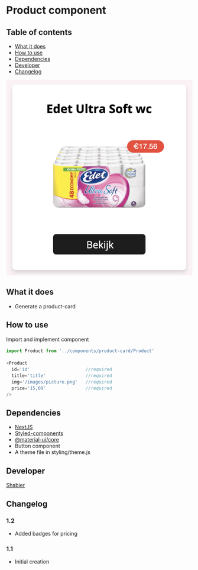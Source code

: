 # Product component

## Table of contents
  - [What it does](#what-it-does)
  - [How to use](#how-to-use)
  - [Dependencies](#dependencies)
  - [Developer](#developer)
  - [Changelog](#changelog)

<div style="text-align:center"><img src="screenshot.png" alt="alt text" width="600"/></div>

## What it does 
* Generate a product-card

## How to use
Import and implement component

```js
import Product from '../components/product-card/Product'

<Product
  id='id'                     //required
  title='title'               //required
  img='/images/picture.png'   //required
  price='15,00'               //required
/>
```

## Dependencies
* [NextJS](https://nextjs.org/)
* [Styled-components](https://styled-components.com/)
* [@material-ui/core](https://material-ui.com/)
* Button component
* A theme file in styling/theme.js

## Developer
[Shabier](https://www.github.com/sjagoori)

## Changelog
### 1.2
* Added badges for pricing

### 1.1
* Initial creation